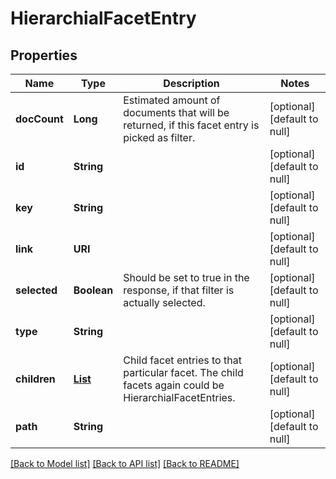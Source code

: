 # HierarchialFacetEntry
## Properties

| Name | Type | Description | Notes |
|------------ | ------------- | ------------- | -------------|
| **docCount** | **Long** | Estimated amount of documents that will be returned, if this facet entry is picked as filter. | [optional] [default to null] |
| **id** | **String** |  | [optional] [default to null] |
| **key** | **String** |  | [optional] [default to null] |
| **link** | **URI** |  | [optional] [default to null] |
| **selected** | **Boolean** | Should be set to true in the response, if that filter is actually selected. | [optional] [default to null] |
| **type** | **String** |  | [optional] [default to null] |
| **children** | [**List**](FacetEntry.md) | Child facet entries to that particular facet. The child facets again could be HierarchialFacetEntries. | [optional] [default to null] |
| **path** | **String** |  | [optional] [default to null] |

[[Back to Model list]](../index.md#documentation-for-models) [[Back to API list]](../index.md#documentation-for-api-endpoints) [[Back to README]](../index.md)

